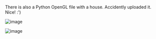 There is also a Python OpenGL file with a house. Accidently uploaded it. Nice! :')

![image](https://github.com/Anastasios3/Data-Structures-Modern-Operators/assets/117446378/af44d557-061b-4e75-a3cd-93d873ff63a5)

![image](https://github.com/Anastasios3/Data-Structures-Modern-Operators/assets/117446378/356ae47f-a433-45a5-9bf3-2bb76a019540)
